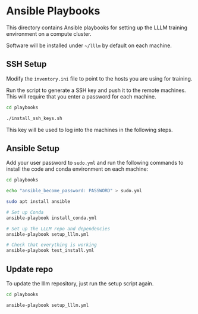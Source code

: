 # Ansible Playbooks

This directory contains Ansible playbooks for setting up the LLLM training environment on a compute cluster.

Software will be installed under `~/lllm` by default on each machine.


## SSH Setup

Modify the `inventory.ini` file to point to the hosts you are using for training.

Run the script to generate a SSH key and push it to the remote machines.  This will require that you enter a password for each machine.

```bash
cd playbooks

./install_ssh_keys.sh
```

This key will be used to log into the machines in the following steps.


## Ansible Setup

Add your user password to `sudo.yml` and run the following commands to install the code and conda environment on each machine:

```bash
cd playbooks

echo "ansible_become_password: PASSWORD" > sudo.yml

sudo apt install ansible

# Set up Conda
ansible-playbook install_conda.yml

# Set up the LLLM repo and dependencies
ansible-playbook setup_lllm.yml

# Check that everything is working
ansible-playbook test_install.yml
```


## Update repo

To update the lllm repository, just run the setup script again.

```bash
cd playbooks

ansible-playbook setup_lllm.yml
```
